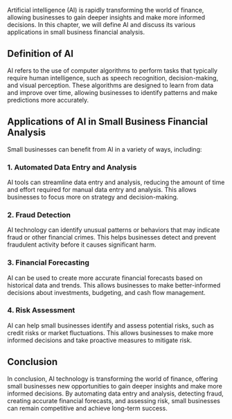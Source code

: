 

Artificial intelligence (AI) is rapidly transforming the world of finance, allowing businesses to gain deeper insights and make more informed decisions. In this chapter, we will define AI and discuss its various applications in small business financial analysis.

Definition of AI
----------------

AI refers to the use of computer algorithms to perform tasks that typically require human intelligence, such as speech recognition, decision-making, and visual perception. These algorithms are designed to learn from data and improve over time, allowing businesses to identify patterns and make predictions more accurately.

Applications of AI in Small Business Financial Analysis
-------------------------------------------------------

Small businesses can benefit from AI in a variety of ways, including:

### 1. Automated Data Entry and Analysis

AI tools can streamline data entry and analysis, reducing the amount of time and effort required for manual data entry and analysis. This allows businesses to focus more on strategy and decision-making.

### 2. Fraud Detection

AI technology can identify unusual patterns or behaviors that may indicate fraud or other financial crimes. This helps businesses detect and prevent fraudulent activity before it causes significant harm.

### 3. Financial Forecasting

AI can be used to create more accurate financial forecasts based on historical data and trends. This allows businesses to make better-informed decisions about investments, budgeting, and cash flow management.

### 4. Risk Assessment

AI can help small businesses identify and assess potential risks, such as credit risks or market fluctuations. This allows businesses to make more informed decisions and take proactive measures to mitigate risk.

Conclusion
----------

In conclusion, AI technology is transforming the world of finance, offering small businesses new opportunities to gain deeper insights and make more informed decisions. By automating data entry and analysis, detecting fraud, creating accurate financial forecasts, and assessing risk, small businesses can remain competitive and achieve long-term success.
